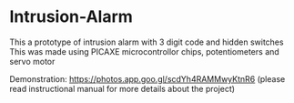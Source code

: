 # Intrusion-Alarm

This a prototype of intrusion alarm with 3 digit code and hidden switches 
This was made using PICAXE microcontrollor chips, potentiometers and servo motor 

Demonstration: https://photos.app.goo.gl/scdYh4RAMMwyKtnR6
(please read instructional manual for more details about the project)

